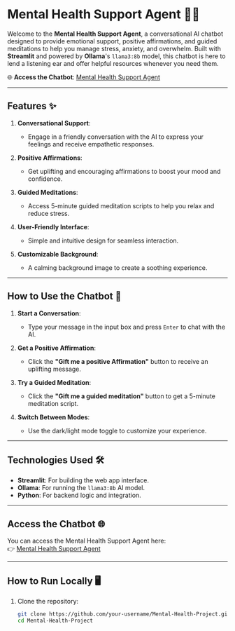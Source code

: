 # Mental Health Support Agent 🤖💬

Welcome to the **Mental Health Support Agent**, a conversational AI chatbot designed to provide emotional support, positive affirmations, and guided meditations to help you manage stress, anxiety, and overwhelm. Built with **Streamlit** and powered by **Ollama**'s `llama3:8b` model, this chatbot is here to lend a listening ear and offer helpful resources whenever you need them.

🌐 **Access the Chatbot**: [Mental Health Support Agent](https://mental-health-agent.streamlit.app/)

---

## Features ✨

1. **Conversational Support**:
   - Engage in a friendly conversation with the AI to express your feelings and receive empathetic responses.

2. **Positive Affirmations**:
   - Get uplifting and encouraging affirmations to boost your mood and confidence.

3. **Guided Meditations**:
   - Access 5-minute guided meditation scripts to help you relax and reduce stress.

4. **User-Friendly Interface**:
   - Simple and intuitive design for seamless interaction.

5. **Customizable Background**:
   - A calming background image to create a soothing experience.

---

## How to Use the Chatbot 🚀

1. **Start a Conversation**:
   - Type your message in the input box and press `Enter` to chat with the AI.

2. **Get a Positive Affirmation**:
   - Click the **"Gift me a positive Affirmation"** button to receive an uplifting message.

3. **Try a Guided Meditation**:
   - Click the **"Gift me a guided meditation"** button to get a 5-minute meditation script.

4. **Switch Between Modes**:
   - Use the dark/light mode toggle to customize your experience.

---

## Technologies Used 🛠️

- **Streamlit**: For building the web app interface.
- **Ollama**: For running the `llama3:8b` AI model.
- **Python**: For backend logic and integration.

---

## Access the Chatbot 🌐

You can access the Mental Health Support Agent here:  
👉 [Mental Health Support Agent](https://mental-health-agent.streamlit.app/)

---

## How to Run Locally 🖥️

1. Clone the repository:
   ```bash
   git clone https://github.com/your-username/Mental-Health-Project.git
   cd Mental-Health-Project

